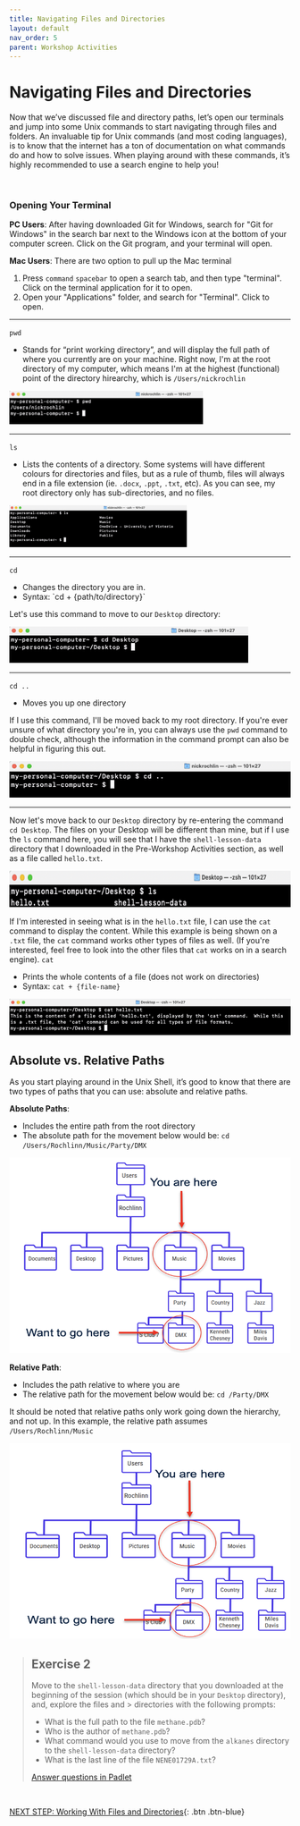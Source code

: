 ```yaml
---
title: Navigating Files and Directories
layout: default
nav_order: 5
parent: Workshop Activities
---
```


# Navigating Files and Directories

Now that we’ve discussed file and directory paths, let’s open our terminals and jump into some
Unix commands to start navigating through files and folders. An
invaluable tip for Unix commands (and most coding languages), is to know
that the internet has a ton of documentation on what commands do and how
to solve issues. When playing around with these commands, it’s highly
recommended to use a search engine to help you!

<br>

### Opening Your Terminal

**PC Users**: After having downloaded Git for Windows, search for "Git for Windows" in the search bar next to the Windows icon at the bottom of your computer screen.  Click on the Git program, and your terminal will open.

**Mac Users**: There are two option to pull up the Mac terminal
1) Press `command` `spacebar` to open a search tab, and then type "terminal". Click on the terminal application for it to open.
2) Open your "Applications" folder, and search for "Terminal".  Click to open. 

---

`pwd`

-   Stands for “print working directory”, and will display the full path
    of where you currently are on your machine. Right now, I'm at the root directory of my computer, which means I'm at the highest (functional) point of the directory hirearchy, which is `/Users/nickrochlin`

<img src="images/pwd.png" height="60" />

<br>

---

`ls`

-   Lists the contents of a directory. Some systems will have different colours for directories and files, but as a rule of thumb, files will always end in a file extension (ie. `.docx`, `.ppt`, `.txt`, etc).  As you can see, my root directory only has sub-directories, and no files.

<img src="images/ls.png" height="75" />

<br>

---

`cd`

-   Changes the directory you are in.  
-   Syntax: \`cd + {path/to/directory}`

Let's use this command to move to our `Desktop` directory:

<img src="images/cd.png" height="65" />

<br>

---

`cd ..`

-   Moves you up one directory

If I use this command, I'll be moved back to my root directory.  If you're ever unsure of what directory you're in, you can always use the `pwd` command to double check, although the information in the command prompt can also be helpful in figuring this out.

<img src="images/cd2.png" height="65" />

<br>

---

Now let's move back to our `Desktop` directory by re-entering the command `cd Desktop`.  The files on your Desktop will be different than mine, but if I use the `ls` command here, you will see that I have the `shell-lesson-data` directory that I downloaded in the Pre-Workshop Activities section, as well as a file called `hello.txt`.

<img src="images/ls2.png" height="65" />

If I'm interested in seeing what is in the `hello.txt` file, I can use the `cat` command to display the content.  While this example is being shown on a `.txt` file, the `cat` command works other types of files as well.  (If you're interested, feel free to look into the other files that `cat` works on in a search engine).
`cat`

-   Prints the whole contents of a file (does not work on directories)
-   Syntax: `cat + {file-name}`

<img src="images/cat.png" height="65" />

<br>

## Absolute vs. Relative Paths

As you start playing around in the Unix Shell, it’s good to know that
there are two types of paths that you can use: absolute and relative
paths.

**Absolute Paths**: 

* Includes the entire path from the root directory
* The absolute path for the movement below would be: `cd /Users/Rochlinn/Music/Party/DMX`

<img src="images/absolute-path.png" height="350" width="550" /> 

<br>

**Relative Path**: 

* Includes the path relative to where you are
* The relative path for the movement below would be: `cd /Party/DMX`

It should be noted that relative paths only work going down the
hierarchy, and not up. In this example, the relative path assumes
`/Users/Rochlinn/Music`

<img src="images/relative-path.png" height="350" width="550" /> 

<br>

> ## **Exercise 2**
>
> Move to the `shell-lesson-data` directory that you downloaded at the beginning of the session (which should be in your `Desktop` directory), and, explore the files and > directories with the following prompts:
>
> *  What is the full path to the file `methane.pdb`?
> *  Who is the author of `methane.pdb`?
> *  What command would you use to move from the `alkanes` directory
>     to the `shell-lesson-data` directory?
> *  What is the last line of the file `NENE01729A.txt`?
>
> <a href="https://padlet.com/nickrochlin/unix-exercise-2-dl2teclv5hpcj12c" target="_blank">Answer questions in Padlet</a>

<br>


[NEXT STEP: Working With Files and Directories](working-files-directories.html){: .btn .btn-blue}
